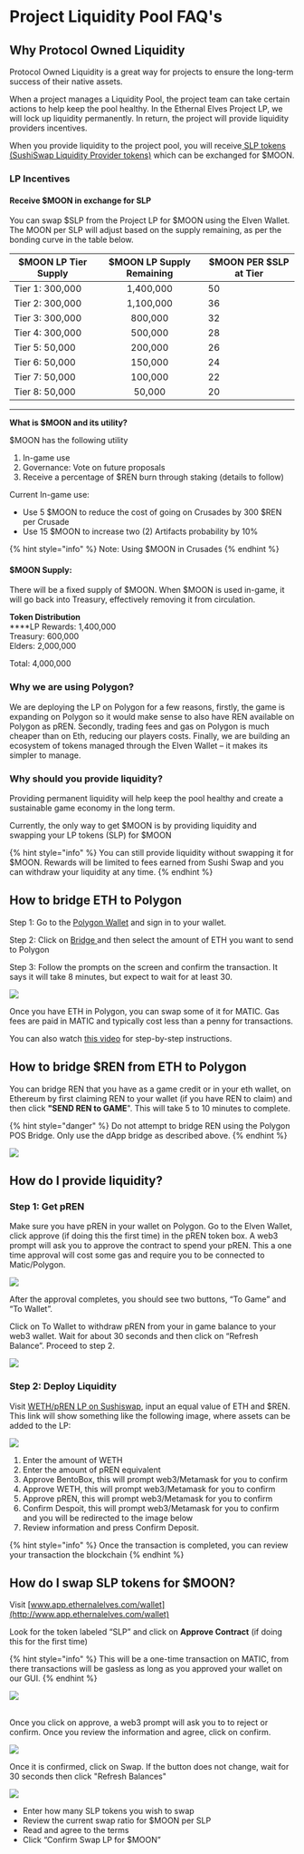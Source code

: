 # Project Liquidity Pool FAQ's

## Why Protocol Owned Liquidity

Protocol Owned Liquidity is a great way for projects to ensure the long-term success of their native assets.

When a project manages a Liquidity Pool, the project team can take certain actions to help keep the pool healthy. In the Ethernal Elves Project LP, we will lock up liquidity permanently. In return, the project will provide liquidity providers incentives.

When you provide liquidity to the project pool, you will receive[ SLP tokens (SushiSwap Liquidity Provider tokens)](https://docs.sushi.com/products/amm-exchange/liquidity-pools) which can be exchanged for $MOON.&#x20;

### LP Incentives&#x20;

#### **Receive $MOON in exchange for SLP** &#x20;

You can swap $SLP from the Project LP for $MOON using the Elven Wallet. The MOON per SLP will adjust based on the supply remaining, as per the bonding curve in the table below.&#x20;

<table><thead><tr><th>$MOON LP  Tier Supply</th><th align="center">$MOON LP Supply Remaining</th><th data-type="number">$MOON PER $SLP at Tier</th></tr></thead><tbody><tr><td>Tier 1: 300,000</td><td align="center"> 1,400,000</td><td>50</td></tr><tr><td>Tier 2: 300,000</td><td align="center"> 1,100,000</td><td>36</td></tr><tr><td>Tier 3: 300,000</td><td align="center"> 800,000</td><td>32</td></tr><tr><td>Tier 4: 300,000</td><td align="center"> 500,000</td><td>28</td></tr><tr><td>Tier 5: 50,000</td><td align="center"> 200,000</td><td>26</td></tr><tr><td>Tier 6: 50,000</td><td align="center">150,000</td><td>24</td></tr><tr><td>Tier 7: 50,000</td><td align="center">100,000</td><td>22</td></tr><tr><td>Tier 8: 50,000</td><td align="center">50,000</td><td>20</td></tr></tbody></table>

****

**What is $MOON and its utility?**

$MOON has the following utility

1. In-game use
2. Governance: Vote on future proposals
3. Receive a percentage of $REN burn through staking (details to follow)

Current In-game use:

* Use 5 $MOON to reduce the cost of going on Crusades by 300 $REN per Crusade
* Use 15 $MOON to increase two (2) Artifacts probability by 10%

{% hint style="info" %}
Note: Using $MOON in Crusades&#x20;
{% endhint %}

#### $MOON Supply:&#x20;

There will be a fixed supply of $MOON. When $MOON is used in-game, it will go back into Treasury, effectively removing it from circulation.

**Token Distribution**\
****LP Rewards: 1,400,000\
Treasury: 600,000\
Elders: 2,000,000

Total: 4,000,000

### **Why we are using Polygon?**

We are deploying the LP on Polygon for a few reasons, firstly, the game is expanding on Polygon so it would make sense to also have REN available on Polygon as pREN. Secondly, trading fees and gas on Polygon is much cheaper than on Eth, reducing our players costs. Finally, we are building an ecosystem of tokens managed through the Elven Wallet – it makes its simpler to manage.

### **Why should you provide liquidity?**

Providing permanent liquidity will help keep the pool healthy and create a sustainable game economy in the long term.

Currently, the only way to get $MOON is by providing liquidity and swapping your LP tokens (SLP) for $MOON

{% hint style="info" %}
You can still provide liquidity without swapping it for $MOON. Rewards will be limited to fees earned from Sushi Swap and you can withdraw your liquidity at any time.&#x20;
{% endhint %}

## **How to bridge ETH to Polygon**

Step 1: Go to the [Polygon Wallet](https://wallet.polygon.technology/wallet/) and sign in to your wallet.

Step 2: Click on [Bridge ](https://wallet.polygon.technology/bridge)and then select the amount of ETH you want to send to Polygon

Step 3: Follow the prompts on the screen and confirm the transaction. It says it will take 8 minutes, but expect to wait for at least 30.

![](../.gitbook/assets/8.png)

Once you have ETH in Polygon, you can swap some of it for MATIC. Gas fees are paid in MATIC and typically cost less than a penny for transactions.

You can also watch [this video](https://www.loom.com/share/b40f1eb39658438db6a0b3a7e981132a) for step-by-step instructions.&#x20;

## **How to bridge $REN from ETH to Polygon**

You can bridge REN that you have as a game credit or in your eth wallet, on Ethereum by first claiming REN to your wallet (if you have REN to claim) and then click **"SEND REN to GAME**". This will take 5 to 10 minutes to complete.

{% hint style="danger" %}
Do not attempt to bridge REN using the Polygon POS Bridge. Only use the dApp bridge as described above.
{% endhint %}

![](../.gitbook/assets/7.png)

## **How do I provide liquidity?**

### **Step 1: Get pREN**

Make sure you have pREN in your wallet on Polygon. Go to the Elven Wallet, click approve (if doing this the first time) in the pREN token box. A web3 prompt will ask you to approve the contract to spend your pREN. This a one time approval will cost some gas and require you to be connected to Matic/Polygon.

![](../.gitbook/assets/1.png)

After the approval completes, you should see two buttons, “To Game” and “To Wallet”.

&#x20;Click on To Wallet to withdraw pREN from your in game balance to your web3 wallet. Wait for about 30 seconds and then click on “Refresh Balance”. Proceed to step 2.

![](../.gitbook/assets/2.png)

### **Step 2: Deploy Liquidity**

&#x20;Visit [WETH/pREN LP on Sushiswap](https://app.sushi.com/trident/add?tokens=0x7ceB23fD6bC0adD59E62ac25578270cFf1b9f619\&tokens=0xA2eCFEBe618E90608882c4aD6b3a2eA6FdEB5e46\&fee=30\&twap=false\&chainId=137), input an equal value of ETH and $REN. This link will show something like the following image, where assets can be added to the LP:

![](../.gitbook/assets/3.png)

&#x20;

1. Enter the amount of WETH
2. Enter the amount of pREN equivalent
3. Approve BentoBox, this will prompt web3/Metamask for you to confirm
4. Approve WETH, this will prompt web3/Metamask for you to confirm
5. Approve pREN, this will prompt web3/Metamask for you to confirm
6. Confirm Despoit, this will prompt web3/Metamask for you to confirm and you will be redirected to the image below &#x20;
7. Review information and press Confirm Deposit.

{% hint style="info" %}
Once the transaction is completed, you can review your transaction the blockchain
{% endhint %}

## **How do I swap SLP tokens for $MOON?**

Visit [www.app.ethernalelves.com/wallet](http://www.app.ethernalelves.com/wallet)

Look for the token labeled “SLP” and click on **Approve Contract** (if doing this for the first time)

{% hint style="info" %}
This will be a one-time transaction on MATIC, from there transactions will be gasless as long as you approved your wallet on our GUI.
{% endhint %}

![](../.gitbook/assets/4.png)

\
Once you click on approve, a web3 prompt will ask you to to reject or confirm.  Once you review the information and agree, click on confirm.

![](../.gitbook/assets/5.png)

&#x20;&#x20;

Once it is confirmed, click on Swap. If the button does not change, wait for 30 seconds then click "Refresh Balances"



![](../.gitbook/assets/6.png)

* Enter how many SLP tokens you wish to swap
* Review the current swap ratio for $MOON per SLP
* Read and agree to the terms
* Click “Confirm Swap LP for $MOON”

&#x20;

